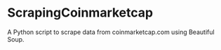 # ScrapingCoinmarketcap
A Python script to scrape data from coinmarketcap.com using Beautiful Soup.
